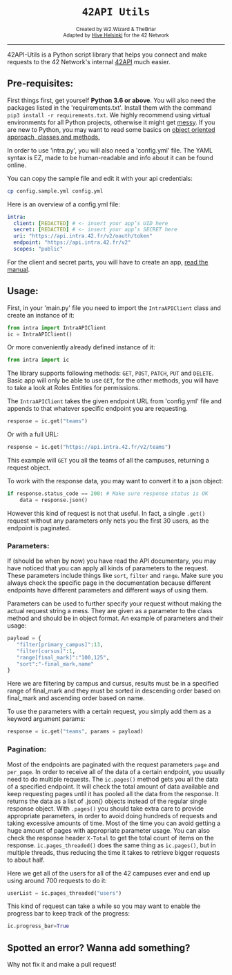 <h1 align="center"><code>42API Utils</code></h1>

<div align="center">
  <sub>Created by W2.Wizard & TheBriar</sub>
</div>
<div align="center">
  <sub>Adapted by <a href="https://hive.fi">Hive Helsinki</a> for the 42 Network</sub>
</div>

---

42API-Utils is a Python script library that helps you connect and make requests to the 42 Network's internal [42API](https://api.intra.42.fr/apidoc) much easier.

## Pre-requisites:
First things first, get yourself **Python 3.6 or above**. You will also need the packages listed in the 'requirements.txt'. Install them with the command `pip3 install -r requirements.txt`. We highly recommend using virtual environments for all Python projects, otherwise it might get [messy](https://xkcd.com/1987/). If you are new to Python, you may want to read some basics on [object oriented approach, classes and methods.](https://docs.python.org/3/tutorial/classes.html)

In order to use 'intra.py', you will also need a 'config.yml' file. The YAML syntax is EZ, made to be human-readable and info about it can be found online.

You can copy the sample file and edit it with your api credentials:

```bash
cp config.sample.yml config.yml
```

Here is an overview of a config.yml file:
```yaml
intra:
  client: [REDACTED] # <- insert your app’s UID here
  secret: [REDACTED] # <- insert your app’s SECRET here
  uri: "https://api.intra.42.fr/v2/oauth/token"
  endpoint: "https://api.intra.42.fr/v2"
  scopes: "public"
```
For the client and secret parts, you will have to create an app, [read the manual](https://api.intra.42.fr/apidoc/guides/getting_started).


## Usage:
First, in your 'main.py' file you need to import the `IntraAPIClient` class and create an instance of it:
```python
from intra import IntraAPIClient
ic = IntraAPIClient()
```
Or more conveniently already defined instance of it:
```python
from intra import ic
```

The library supports following methods: `GET`, `POST`, `PATCH`, `PUT` and `DELETE`. 
Basic app will only be able to use `GET`, for the other methods, you will have to take a look at Roles Entities for permissions.

The `IntraAPIClient` takes the given endpoint URL from 'config.yml' file and appends to that whatever specific endpoint you are requesting.
```python
response = ic.get("teams")
```
Or with a full URL:
```python
response = ic.get("https://api.intra.42.fr/v2/teams")
```

This example will `GET` you all the teams of all the campuses, returning a request object. 

To work with the response data, you may want to convert it to a json object:
```python
if response.status_code == 200: # Make sure response status is OK
    data = response.json()
```

However this kind of request is not that useful. In fact, a single `.get()` request without any parameters only nets you the first 30 users, as the endpoint is paginated.

### Parameters:
If (should be when by now) you have read the API documentary, you may have noticed that you can apply all kinds of parameters to the request. These parameters include things like `sort`, `filter` and `range`. Make sure you always check the specific page in the documentation because different endpoints have different parameters and different ways of using them.

Parameters can be used to further specify your request without making the actual request string a mess. They are given as a parameter to the class method and should be in object format. An example of parameters and their usage:
```python
payload = {
   "filter[primary_campus]":13,
   "filter[cursus]":1,
   "range[final_mark]":"100,125",
   "sort":"-final_mark,name"
}
```

Here we are filtering by campus and cursus, results must be in a specified range of final_mark and they must be sorted in descending order based on final_mark and ascending order based on name.

To use the parameters with a certain request, you simply add them as a keyword argument params:
```python
response = ic.get("teams", params = payload)
```

### Pagination:
Most of the endpoints are paginated with the request parameters `page` and `per_page`. In order to receive all of the data of a certain endpoint, you usually need to do multiple requests. The `ic.pages()` method gets you all the data of a specified endpoint. It will check the total amount of data available and keep requesting pages until it has pooled all the data from the response. It returns the data as a list of  .json() objects instead of the regular single response object. With `.pages()` you should take extra care to provide appropriate parameters, in order to avoid doing hundreds of requests and taking excessive amounts of time. Most of the time you can avoid getting a huge amount of pages with appropriate parameter usage. You can also check the response header `X-Total` to get the total count of items on the response. `ic.pages_threaded()` does the same thing as `ic.pages()`, but in multiple threads, thus reducing the time it takes to retrieve bigger requests to about half.

Here we get all of the users for all of the 42 campuses ever and end up using around 700 requests to do it:
```python
userList = ic.pages_threaded("users")
```
This kind of request can take a while so you may want to enable the progress bar to keep track of the progress:
```python
ic.progress_bar=True
```

## Spotted an error? Wanna add something?
Why not fix it and make a pull request!
